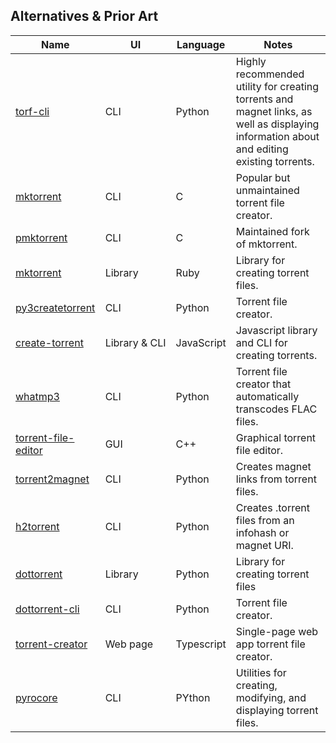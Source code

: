 Alternatives & Prior Art
------------------------

| Name                                                                              | UI                      | Language   | Notes                                                                                                                                     |
|-----------------------------------------------------------------------------------|-------------------------|------------|-------------------------------------------------------------------------------------------------------------------------------------------|
| [torf-cli](https://github.com/rndusr/torf-cli)                                    | CLI                     | Python     | Highly recommended utility for creating torrents and magnet links, as well as displaying information about and editing existing torrents. |
| [mktorrent](https://github.com/Rudde/mktorrent)                                   | CLI                     | C          | Popular but unmaintained torrent file creator.                                                                                            |
| [pmktorrent](https://github.com/xxkfqz/pmktorrent)                                | CLI                     | C          | Maintained fork of mktorrent.                                                                                                             |
| [mktorrent](https://github.com/mukaibot/mktorrent)                                | Library                 | Ruby       | Library for creating torrent files.                                                                                                       |
| [py3createtorrent](https://github.com/rsnitsch/py3createtorrent/)                 | CLI                     | Python     | Torrent file creator.                                                                                                                     |
| [create-torrent](https://github.com/webtorrent/create-torrent)                    | Library&nbsp;&&nbsp;CLI | JavaScript | Javascript library and CLI for creating torrents.                                                                                         |
| [whatmp3](https://github.com/RecursiveForest/whatmp3)                             | CLI                     | Python     | Torrent file creator that automatically transcodes FLAC files.                                                                            |
| [torrent-file-editor](https://github.com/torrent-file-editor/torrent-file-editor) | GUI                     | C++        | Graphical torrent file editor.                                                                                                            |
| [torrent2magnet](https://github.com/repolho/torrent2magnet)                       | CLI                     | Python     | Creates magnet links from torrent files.                                                                                                  |
| [h2torrent](https://github.com/elektito/ih2torrent)                               | CLI                     | Python     | Creates .torrent files from an infohash or magnet URI.                                                                                    |
| [dottorrent](https://github.com/kz26/dottorrent)                                  | Library                 | Python     | Library for creating torrent files                                                                                                        |
| [dottorrent-cli](https://github.com/kz26/dottorrent-cli)                          | CLI                     | Python     | Torrent file creator.                                                                                                                     |
| [torrent-creator](https://github.com/kimbatt/torrent-creator/)                    | Web page                | Typescript | Single-page web app torrent file creator.                                                                                                 |
| [pyrocore](https://github.com/pyroscope/pyrocore)                                 | CLI                     | PYthon     | Utilities for creating, modifying, and displaying torrent files.                                                                          |
